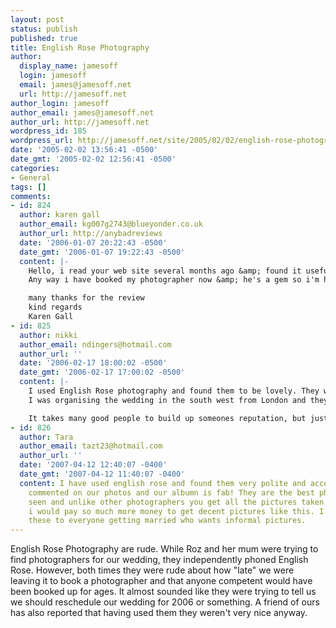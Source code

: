 ```yaml
---
layout: post
status: publish
published: true
title: English Rose Photography
author:
  display_name: jamesoff
  login: jamesoff
  email: james@jamesoff.net
  url: http://jamesoff.net
author_login: jamesoff
author_email: james@jamesoff.net
author_url: http://jamesoff.net
wordpress_id: 185
wordpress_url: http://jamesoff.net/site/2005/02/02/english-rose-photography/
date: '2005-02-02 13:56:41 -0500'
date_gmt: '2005-02-02 12:56:41 -0500'
categories:
- General
tags: []
comments:
- id: 824
  author: karen gall
  author_email: kg007g2743@blueyonder.co.uk
  author_url: http://anybadreviews
  date: '2006-01-07 20:22:43 -0500'
  date_gmt: '2006-01-07 19:22:43 -0500'
  content: |-
    Hello, i read your web site several months ago &amp; found it useful as i'm also getting married in sept this year. I have since then been trying to find any other reviews for bad photographers in &amp; around bristol but sadly cant find any, you seem to be the only one ready to stand up to rude people &amp; disgrace bad photographers !. If you know of any more sights of wedding photographers then let me know, maybe you could set up a "photographers review sight", as i think we could do with one.
    Any way i have booked my photographer now &amp; he's a gem so i'm happy !

    many thanks for the review
    kind regards
    Karen Gall
- id: 825
  author: nikki
  author_email: ndingers@hotmail.com
  author_url: ''
  date: '2006-02-17 18:00:02 -0500'
  date_gmt: '2006-02-17 17:00:02 -0500'
  content: |-
    I used English Rose photography and found them to be lovely. They were really helpful with ideas and our photography turned out brillliantly.
    I was organising the wedding in the south west from London and they even travelled up to me to discuss the day.

    It takes many good people to build up someones reputation, but just one to topple it. Hopefully I can readdress the balance for English Rose.
- id: 826
  author: Tara
  author_email: tazt23@hotmail.com
  author_url: ''
  date: '2007-04-12 12:40:07 -0400'
  date_gmt: '2007-04-12 11:40:07 -0400'
  content: I have used english rose and found them very polite and accomodating, everyone
    commented on our photos and our albumn is fab! They are the best photos i have
    seen and unlike other photographers you get all the pictures taken plus an album,
    i would pay so much more money to get decent pictures like this. I would recommend
    these to everyone getting married who wants informal pictures.
---
```

<p>English Rose Photography are rude. While Roz and her mum were trying to find photographers for our wedding, they independently phoned English Rose. However, both times they were rude about how "late" we were leaving it to book a photographer and that anyone competent would have been booked up for ages. It almost sounded like they were trying to tell us we should reschedule our wedding for 2006 or something. A friend of ours has also reported that having used them they weren't very nice anyway.</p>
